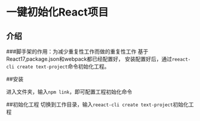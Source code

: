 # 一键初始化React项目

## 介绍

###脚手架的作用：为减少重复性工作而做的重复性工作
基于React17,package.json和webpack都已经配置好，
安装配置好后，通过`reeact-cli create text-project`命令初始化工程。

##安装

进入文件夹，输入`npm link`，即可配置工程初始化命令

##初始化工程
切换到工作目录，输入`reeact-cli create text-project`初始化工程